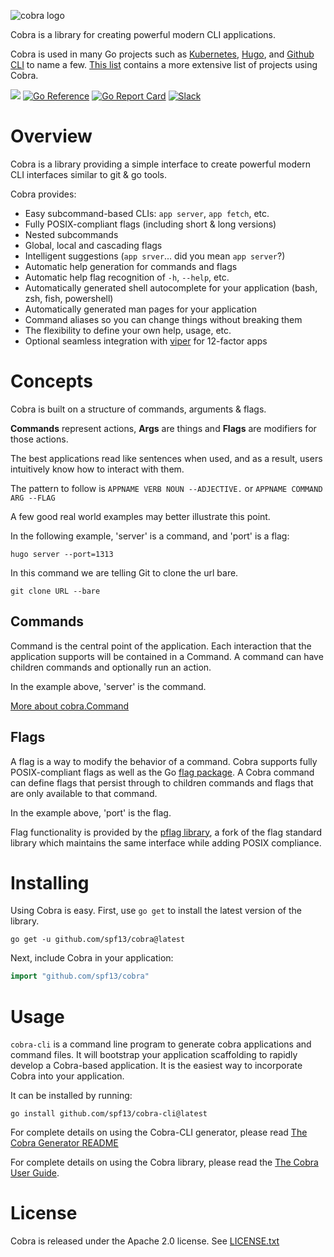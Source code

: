 ![cobra logo](https://cloud.githubusercontent.com/assets/173412/10886352/ad566232-814f-11e5-9cd0-aa101788c117.png)

Cobra is a library for creating powerful modern CLI applications.

Cobra is used in many Go projects such as [Kubernetes](http://kubernetes.io/),
[Hugo](https://gohugo.io), and [Github CLI](https://github.com/cli/cli) to
name a few. [This list](./projects_using_cobra.md) contains a more extensive list of projects using Cobra.

[![](https://img.shields.io/github/workflow/status/spf13/cobra/Test?longCache=tru&label=Test&logo=github%20actions&logoColor=fff)](https://github.com/spf13/cobra/actions?query=workflow%3ATest)
[![Go Reference](https://pkg.go.dev/badge/github.com/spf13/cobra.svg)](https://pkg.go.dev/github.com/spf13/cobra)
[![Go Report Card](https://goreportcard.com/badge/github.com/spf13/cobra)](https://goreportcard.com/report/github.com/spf13/cobra)
[![Slack](https://img.shields.io/badge/Slack-cobra-brightgreen)](https://gophers.slack.com/archives/CD3LP1199)

# Overview

Cobra is a library providing a simple interface to create powerful modern CLI
interfaces similar to git & go tools.

Cobra provides:

- Easy subcommand-based CLIs: `app server`, `app fetch`, etc.
- Fully POSIX-compliant flags (including short & long versions)
- Nested subcommands
- Global, local and cascading flags
- Intelligent suggestions (`app srver`... did you mean `app server`?)
- Automatic help generation for commands and flags
- Automatic help flag recognition of `-h`, `--help`, etc.
- Automatically generated shell autocomplete for your application (bash, zsh, fish, powershell)
- Automatically generated man pages for your application
- Command aliases so you can change things without breaking them
- The flexibility to define your own help, usage, etc.
- Optional seamless integration with [viper](http://github.com/spf13/viper) for 12-factor apps

# Concepts

Cobra is built on a structure of commands, arguments & flags.

**Commands** represent actions, **Args** are things and **Flags** are modifiers for those actions.

The best applications read like sentences when used, and as a result, users
intuitively know how to interact with them.

The pattern to follow is
`APPNAME VERB NOUN --ADJECTIVE.`
or
`APPNAME COMMAND ARG --FLAG`

A few good real world examples may better illustrate this point.

In the following example, 'server' is a command, and 'port' is a flag:

    hugo server --port=1313

In this command we are telling Git to clone the url bare.

    git clone URL --bare

## Commands

Command is the central point of the application. Each interaction that
the application supports will be contained in a Command. A command can
have children commands and optionally run an action.

In the example above, 'server' is the command.

[More about cobra.Command](https://pkg.go.dev/github.com/spf13/cobra#Command)

## Flags

A flag is a way to modify the behavior of a command. Cobra supports
fully POSIX-compliant flags as well as the Go [flag package](https://golang.org/pkg/flag/).
A Cobra command can define flags that persist through to children commands
and flags that are only available to that command.

In the example above, 'port' is the flag.

Flag functionality is provided by the [pflag
library](https://github.com/spf13/pflag), a fork of the flag standard library
which maintains the same interface while adding POSIX compliance.

# Installing

Using Cobra is easy. First, use `go get` to install the latest version
of the library.

```
go get -u github.com/spf13/cobra@latest
```

Next, include Cobra in your application:

```go
import "github.com/spf13/cobra"
```

# Usage

`cobra-cli` is a command line program to generate cobra applications and command files.
It will bootstrap your application scaffolding to rapidly
develop a Cobra-based application. It is the easiest way to incorporate Cobra into your application.

It can be installed by running:

```
go install github.com/spf13/cobra-cli@latest
```

For complete details on using the Cobra-CLI generator, please read [The Cobra Generator README](https://github.com/spf13/cobra-cli/blob/master/README.md)

For complete details on using the Cobra library, please read the [The Cobra User Guide](user_guide.md).

# License

Cobra is released under the Apache 2.0 license. See [LICENSE.txt](https://github.com/spf13/cobra/blob/master/LICENSE.txt)
